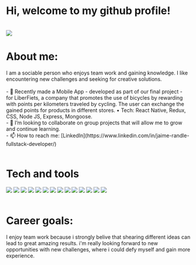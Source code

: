 <h1>Hi, welcome to my github profile!</h1>
<br/>
<image src= "https://thumbs.dreamstime.com/b/computer-guy-3341847.jpg"/>
<h1>About me: </h1>
<text> I am a sociable person who enjoys team work and gaining knowledge. I like encountering new challenges and seeking for creative solutions.</text>
<br/>
<br/>
- 🔭 Recently made a Mobile App - developed as part of our final project - for LiberFiets, a company that promotes the use of bicycles by rewarding with points per kilometers traveled by cycling. The user can exchange the gained points for products in different stores. 
• Tech: React Native, Redux, CSS, Node JS, Express, Mongoose.
<br/>
- 👯 I’m looking to collaborate on group projects that will allow me to grow and continue learning.
<br/>
- 📫 How to reach me: [LinkedIn](https://www.linkedin.com/in/jaime-randle-fullstack-developer/)
<br/>
<br/>
<h1>Tech and tools </h1>
<img src = "https://img.shields.io/badge/-JavaScript-eed718?style=flat&logo=javascript&logoColor=ffffff"> <img src = "https://img.shields.io/badge/-React-61DAFB?style=flat-square&logo=react&logoColor=ffffff">
<img src="https://img.shields.io/badge/-Node.js-3C873A?style=flat&logo=Node.js&logoColor=white">
<img src="https://img.shields.io/badge/-Express.js-787878?style=flat">
<img src="https://img.shields.io/badge/-PostgreSQL-336791?style=flat-square&logo=postgresql">
<img src="http://img.shields.io/badge/-Git-F1502F?style=flat&logo=git&logoColor=FFFFFF">
<img src="http://img.shields.io/badge/-Github-000000?style=flat&logo=github&logoColor=FFFFFF">
<img src="http://img.shields.io/badge/-VS%20Code-007ACC?style=flat&logo=visual%20studio%20code&logoColor=white">
<img src="https://img.shields.io/badge/-HTML5-E34F26?style=flat&logo=html5&logoColor=white">
<img src="https://img.shields.io/badge/-CSS3-1572B6?style=flat&logo=css3&logoColor=white">
<img src="https://img.shields.io/badge/-Bootstrap-563D7C?style=flat&logo=bootstrap&logoColor=white">
<img src="https://img.shields.io/badge/-TypeScript-007ACC?style=flat-square&logo=typescript">
<img src="https://img.shields.io/badge/-npm-CB3837?style=flat-square&logo=npm">
<img src="https://img.shields.io/badge/-react%20native-blue">
<br/>
<br/>
<h1>Career goals: </h1>
<text>
I enjoy team work because i strongly belive that shearing different ideas can lead to great amazing results. i'm really looking forward to new opportunities with new challenges, where i could defy myself and gain more experience.
</text>
